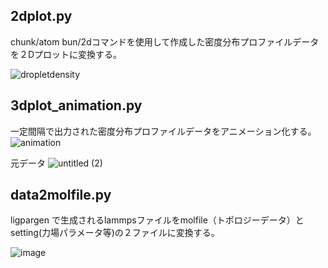 ## 2dplot.py ##
chunk/atom bun/2dコマンドを使用して作成した密度分布プロファイルデータを２Dプロットに変換する。

![dropletdensity](https://github.com/naonao07/lammps_tool/assets/115482247/1820a7b3-22bf-43fc-a8e9-5dd902823667)
## 3dplot_animation.py ##
一定間隔で出力された密度分布プロファイルデータをアニメーション化する。
![animation](https://github.com/naonao07/lammps_tool/assets/115482247/a152152d-e09b-4b3e-b5d6-12bd64033f54)

元データ
![untitled (2)](https://github.com/naonao07/lammps_tool/assets/115482247/5301d30b-55de-4d1c-9dfd-70d51c50d863)

## data2molfile.py ##

ligpargen で生成されるlammpsファイルをmolfile（トポロジーデータ）とsetting(力場パラメータ等)の２ファイルに変換する。

![image](https://github.com/naonao07/lammps_tool/assets/115482247/58eec0ae-445c-411b-af90-1b42ca85b21d)
